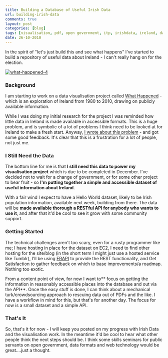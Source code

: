 ```yaml
---
title: Building a Database of Useful Irish Data
url: building-irish-data
comments: true
layout: post
categories: [blog]
tags: [visualisation, pdf, open government, itp, irishdata, ireland, datasets, data]
date: 26-10-2010
---
```

<p class="intro">In the spirit of "let's just build this and see what happens" I've started to build a repository of useful data about Ireland - I can't really hang on for the election.</p>
<a href="http://www.flickr.com/photos/paulmmay/5119772748/" title="what-happened-4 by paulmmay, on Flickr"><img src="http://farm5.static.flickr.com/4050/5119772748_718f30a26a_z.jpg" class="flickr" alt="what-happened-4" /></a>

### Background
I am starting to work on a data visualisation project called <a href="http://paulmay.org/itp/what-happened" title="What Happened">What Happened</a> - which is an exploration of Ireland from 1980 to 2010, drawing on publicly available information. 

While I was doing my initial research for the project I was reminded how little data in Ireland is made available in accessible formats. This is a huge problem, and is symbolic of a lot of problems I think need to be looked at for Ireland to make a fresh start. Anyway, <a href="http://paulmay.org/articles/ireland-as-pdf" title="I wrote about this problem">I wrote about this problem</a> - and got some good feedback. It's clear that this is a frustration for a lot of people, not just me.

### I Still Need the Data
The bottom line for me is that **I still need this data to power my visualisation project** which is due to be completed in December. I've decided not to wait for a change of government, or for some other project to bear fruit - so **I'm putting together a simple and accessible dataset of useful information about Ireland**. 

With a fair wind I expect to have a Hello World dataset, likely to be Irish population information, available next week, building from there. The data will be **made available thorough a RESTful API for anybody who wants to use it**, and after that it'd be cool to see it grow with some community support.

### Getting Started
The technical challenges aren't too scary, even for a rusty programmer like me; I have hosting in place for the dataset on EC2, I need to find other hosting for the site/blog (in the short term I might just use a hosted service like Tumblr), I'll be using <a href="http://getfrapi.com/" title="FRAPI">FRAPI</a> to provide the REST functionality, and Get Satisfaction to gather feedback on which to base improvements/a roadmap. Nothing too exotic.

From a content point of view, for now I want to** focus on getting the information in reasonably accessible places into the database and out via the API**. Once the easy stuff is done, I can think about a mechanical turk/crowdsourcing approach to rescuing data out of PDFs and the like. I have a workflow in mind for this, but that's for another day. The focus for now is a small dataset and a simple API.

### That's It
So, that's it for now - I will keep you posted on my progress with Irish Data and the visualisation work. In the meantime it'd be cool to hear what other people think the next steps should be. I think some skills seminars for public servants on open government, data formats and web technology would be great&#8230;.just a thought.

